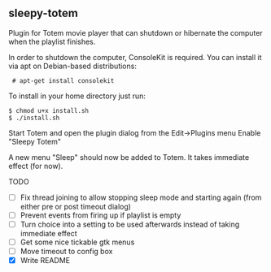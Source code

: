 sleepy-totem
--

Plugin for Totem movie player that can shutdown or hibernate the computer when the playlist finishes.

In order to shutdown the computer, ConsoleKit is required. You can install it via apt on Debian-based distributions:

```
 # apt-get install consolekit
```

To install in your home directory just run:

    $ chmod u+x install.sh 
    $ ./install.sh

Start Totem and open the plugin dialog from the Edit->Plugins menu
Enable "Sleepy Totem"

A new menu "Sleep" should now be added to Totem. It takes immediate effect (for now).

TODO

- [ ] Fix thread joining to allow stopping sleep mode and starting again (from either pre or post timeout dialog)
- [ ] Prevent events from firing up if playlist is empty
- [ ] Turn choice into a setting to be used afterwards instead of taking immediate effect
- [ ] Get some nice tickable gtk menus
- [ ] Move timeout to config box
- [x] Write README
